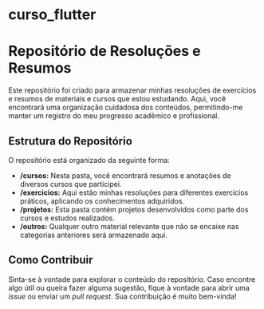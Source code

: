 # curso_flutter

# Repositório de Resoluções e Resumos

Este repositório foi criado para armazenar minhas resoluções de exercícios e resumos de materiais e cursos que estou estudando. Aqui, você encontrará uma organização cuidadosa dos conteúdos, permitindo-me manter um registro do meu progresso acadêmico e profissional.

## Estrutura do Repositório

O repositório está organizado da seguinte forma:

- **/cursos:** Nesta pasta, você encontrará resumos e anotações de diversos cursos que participei.
- **/exercicios:** Aqui estão minhas resoluções para diferentes exercícios práticos, aplicando os conhecimentos adquiridos.
- **/projetos:** Esta pasta contém projetos desenvolvidos como parte dos cursos e estudos realizados.
- **/outros:** Qualquer outro material relevante que não se encaixe nas categorias anteriores será armazenado aqui.

## Como Contribuir

Sinta-se à vontade para explorar o conteúdo do repositório. Caso encontre algo útil ou queira fazer alguma sugestão, fique à vontade para abrir uma *issue* ou enviar um *pull request*. Sua contribuição é muito bem-vinda!
